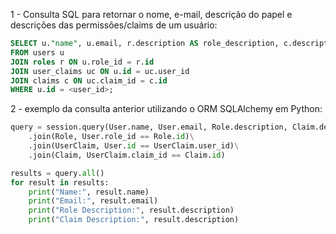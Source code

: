 1 - Consulta SQL para retornar o nome, e-mail, descrição do papel e descrições das permissões/claims de um usuário:

```sql
SELECT u."name", u.email, r.description AS role_description, c.description AS claim_description
FROM users u
JOIN roles r ON u.role_id = r.id
JOIN user_claims uc ON u.id = uc.user_id
JOIN claims c ON uc.claim_id = c.id
WHERE u.id = <user_id>;

```
2 - exemplo da consulta anterior utilizando o ORM SQLAlchemy em Python:
```python
query = session.query(User.name, User.email, Role.description, Claim.description)\
    .join(Role, User.role_id == Role.id)\
    .join(UserClaim, User.id == UserClaim.user_id)\
    .join(Claim, UserClaim.claim_id == Claim.id)

results = query.all()
for result in results:
    print("Name:", result.name)
    print("Email:", result.email)
    print("Role Description:", result.description)
    print("Claim Description:", result.description)
```
